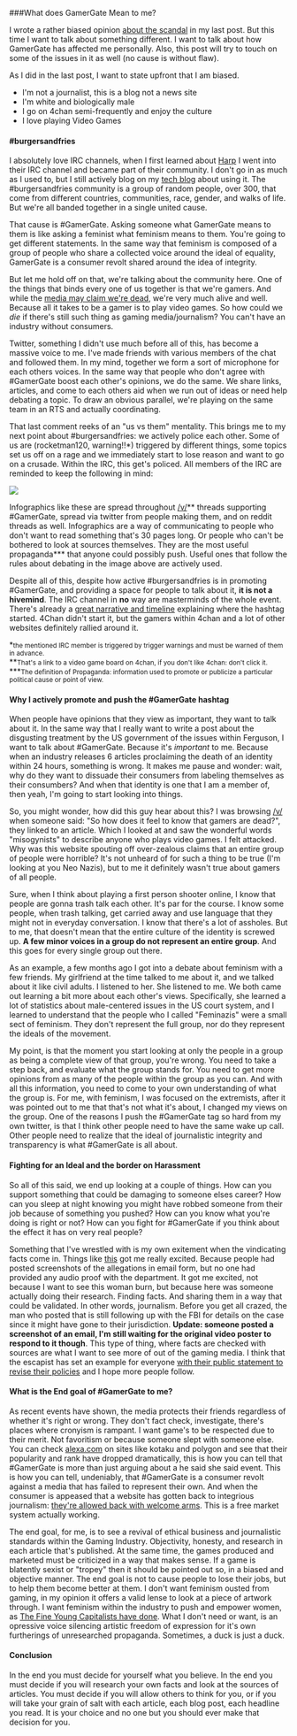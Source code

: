 ###What does GamerGate Mean to me? 

I wrote a rather biased opinion [about the scandal] in my last post. But this time I want to
talk about something different. I want to talk about how GamerGate has
affected me personally. Also, this post will try to touch on some of the
issues in it as well (no cause is without flaw).

As I did in the last post, I want to state upfront that I am biased. 

- I'm not a journalist, this is a blog not a news site
- I'm white and biologically male
- I go on 4chan semi-frequently and enjoy the culture
- I love playing Video Games

#### \#burgersandfries

I absolutely love IRC channels, when I first learned about [Harp] I went
into their IRC channel and became part of their community. I don't go in
as much as I used to, but I still actively blog on my [tech blog] about
using it. The #burgersandfries community is a group of random people,
over 300, that come from different countries, communities, race, gender,
and walks of life. But we're all banded together in a single united
cause. 

That cause is #GamerGate. Asking someone what GamerGate means to them is
like asking a feminist what feminism means to them. You're going to get
different statements. In the same way that feminism is composed of a
group of people who share a collected voice around the ideal of
equality, GamerGate is a consumer revolt shared around the idea of
integrity.

But let me hold off on that, we're talking about the community here. One
of the things that binds every one of us together is that we're gamers.
And while the [media may claim we're dead], we're very much alive and
well. Because all it takes to be a gamer is to play video games. So how
could we _die_ if there's still such thing as gaming media/journalism?
You can't have an industry without consumers. 

Twitter, something I didn't use much before all of this, has become a
massive voice to me. I've made friends with various members of the chat
and followed them. In my mind, together we form a sort of microphone for
each others voices. In the same way that people who don't agree with
\#GamerGate boost each other's opinions, we do the same. We share links,
articles, and come to each others aid when we run out of ideas or need
help debating a topic. To draw an obvious parallel, we're playing on the
same team in an RTS and actually coordinating. 

That last comment reeks of an "us vs them" mentality. This brings me to
my next point about \#burgersandfries: we actively police each other.
Some of us are (rocketman120, warning!!\*) triggered by different
things, some topics set us off on a rage and we immediately start to
lose reason and want to go on a crusade. Within the IRC, this get's
policed. All members of the IRC are reminded to keep the following in
mind:

<img src="/images/politics/gamer-gate/rules.png" />

Infographics like these are spread throughout [/v/]\*\* threads supporting
\#GamerGate, spread via twitter from people making them, and on reddit
threads as well. Infographics are a way of communicating to people who
don't want to read something that's 30 pages long. Or people who can't
be bothered to look at sources themselves. They are the most useful
propaganda\*\*\* that anyone could possibly push. Useful ones that
follow the rules about debating in the image above are actively used. 

Despite all of this, despite how active \#burgersandfries is in
promoting \#GamerGate, and providing a space for people to talk about
it, **it is not a hivemind**. The IRC channel in **no** way are
masterminds of the whole event. There's already a [great narrative and
timeline] explaining where the hashtag started. 4Chan didn't start it,
but the gamers within 4chan and a lot of other websites definitely
rallied around it. 



\*<small>the mentioned IRC member is triggered by trigger warnings and must be
warned of them in advance. </small>  
\*\*<small>That's a link to a video game board on 4chan, if you don't like
4chan: don't click it.</small>  
\*\*\*<small>The definition of Propaganda: information used to promote or 
publicize a particular political cause or point of view.</small>  


#### Why I actively promote and push the \#GamerGate hashtag

When people have opinions that they view as important, they want to talk
about it. In the same way that I really want to write a post about the
disgusting treatment by the US government of the issues within Ferguson,
I want to talk about \#GamerGate. Because it's _important_ to me. Because
when an industry releases 6 articles proclaiming the death of an
identity within 24 hours, something is wrong. It makes me pause and
wonder: wait, why do they want to dissuade their consumers from labeling
themselves as their consumbers? And when that identity is one that I am
a member of, then yeah, I'm going to start looking into things.

So, you might wonder, how did this guy hear about this? I was browsing
[/v/] when someone said: "So how does it feel to know that gamers are
dead?", they linked to an article. Which I looked at and saw the
wonderful words "misogynists" to describe anyone who plays video games.
I felt attacked. Why was this website spouting off over-zealous claims
that an entire group of people were horrible? It's not unheard of for
such a thing to be true (I'm looking at you Neo Nazis), but to me it
definitely wasn't true about gamers of all people. 

Sure, when I think about playing a first person shooter online, I know
that people are gonna trash talk each other. It's par for the course. I
know some people, when trash talking, get carried away and use language
that they might not in everyday conversation. I know that there's a lot
of assholes. But to me, that doesn't mean that the entire culture of the
identity is screwed up. **A few minor voices in a group do not represent
an entire group**. And this goes for every single group out there. 

As an example, a few months ago I got into a debate
about feminism with a few friends. My girlfriend at the time talked to
me about it, and we talked about it like civil adults. I listened to
her. She listened to me. We both came out learning a bit more about each
other's views. Specifically, she learned a lot of statistics about
male-centered issues in the US court system, and I learned to understand
that the people who I called "Feminazis" were a small sect of feminism.
They don't represent the full group, nor do they represent the ideals of
the movement. 

My point, is that the moment you start looking at only the people in a
group as being a complete view of that group, you're wrong. You need to
take a step back, and evaluate what the group stands for. You need to
get more opinions from as many of the people within the group as you
can. And with all this information, you need to come to your own
understanding of what the group is. For me, with feminism, I was focused
on the extremists, after it was pointed out to me that that's not what
it's about, I changed my views on the group. One of the reasons I push
the \#GamerGate tag so hard from my own twitter, is that I think other
people need to have the same wake up call. Other people need to realize
that the ideal of journalistic integrity and transparency is what
\#GamerGate is all about.

#### Fighting for an Ideal and the border on Harassment

So all of this said, we end up looking at a couple of things. How can
you support something that could be damaging to someone elses career?
How can you sleep at night knowing you might have robbed someone from
their job because of something you pushed? How can you know what you're
doing is right or not? How can you fight for \#GamerGate if you think
about the effect it has on very real people?

Something that I've wrestled with is my own exitement when the
vindicating facts come in. Things like [this] got me really excited.
Because people had posted screenshots of the allegations in email form,
but no one had provided any audio proof with the department. It got me
excited, not because I want to see this woman burn, but because here was
someone actually doing their research. Finding facts. And sharing them
in a way that could be validated. In other words, journalism. Before you
get all crazed, the man who posted that is still following up with the
FBI for details on the case since it might have gone to their
jurisdiction. **Update: someone posted a screenshot of an email, I'm
still waiting for the original video poster to respond to it though**. 
This type of thing, where facts are checked with sources are what I want
to see more of out of the gaming media. I think that the escapist has
set an example for everyone [with their public statement to revise their
policies] and I hope more people follow. 

#### What is the End goal of \#GamerGate to me?

As recent events have shown, the media protects their friends regardless
of whether it's right or wrong. They don't fact check, investigate,
there's places where cronyism is rampant. I want game's to be respected
due to their merit. Not favoritism or because someone slept with
someone else. You can check [alexa.com] on sites like kotaku and polygon
and see that their popularity and rank have dropped dramatically, this
is how you can tell that \#GamerGate is more than just arguing about a
he said she said event. This is how you can tell, undeniably, that
\#GamerGate is a consumer revolt against a media that has failed to
represent their own. And when the consumer is appeased that a website
has gotten back to integrious journalism: [they're allowed back with
welcome arms]. This is a free market system actually working. 

The end goal, for me, is to see a revival of ethical business and
journalistic standards within the Gaming Industry. Objectivity, honesty,
and research in each article that's published. At the same time, the
games produced and marketed must be criticized in a way that makes
sense. If a game is blatently sexist or "tropey" then it should be
pointed out so, in a biased and objective manner. The end goal is not to
cause people to lose their jobs, but to help them become better at them.
I don't want feminism ousted from gaming, in my opinion it offers a
valid lense to look at a piece of artwork through. I want feminism
within the industry to push and empower women, as [The Fine Young
Capitalists have done]. What I don't need or want, is an opressive voice
silencing artistic freedom of expression for it's own furtherings of
unresearched propaganda. Sometimes, a duck is just a duck. 

#### Conclusion

In the end you must decide for yourself what you believe. In the end you
must decide if you will research your own facts and look at the sources
of articles. You must decide if you will allow others to think for you,
or if you will take your grain of salt with each article, each blog
post, each headline you read. It is your choice and no one but you
should ever make that decision for you.


[The Fine Young Capitalists have done]:http://www.thefineyoungcapitalists.com
[they're allowed back with welcome arms]:http://www.alexa.com/siteinfo/escapistmagazine.com
[alexa.com]:http://www.alexa.com/
[with their public statement to revise their policies]:http://escapistmagazine.com/articles/view/video-games/editorials/12223-The-Escapist-Publisher-Issues-Public-Statement-on-Gamergate
[this]:https://www.youtube.com/watch?v=GaXDLpjG3XU
[great narrative and timeline]:https://medium.com/@cainejw/a-narrative-of-gamergate-and-examination-of-claims-of-collusion-with-4chan-5cf6c1a52a60
[/v/]:http://www.4chan.org/v/  
[media may claim we're dead]:http://www.forbes.com/sites/erikkain/2014/09/01/the-gamer-is-dead-long-live-the-gamer/  
[Harp]:http://harpjs.com  
[about the scandal]:gamer-gate  
[tech blog]:/tech-blog  
